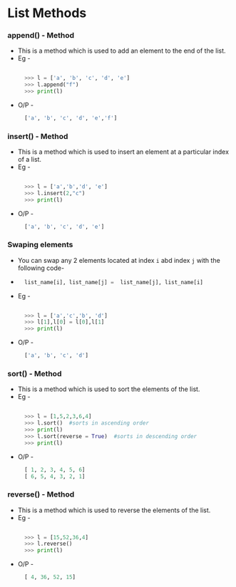 # List Methods

### append() - Method

+ This is a method which is used to add an element to the end of the list.
+ Eg - 
    ```.py
      
      >>> l = ['a', 'b', 'c', 'd', 'e']
      >>> l.append("f")
      >>> print(l)      
    ```
+ O/P -
    ```.py
      ['a', 'b', 'c', 'd', 'e','f']
    ``` 
    
### insert() - Method

+ This is a method which is used to insert an element at a particular index of a list.
+ Eg - 
    ```.py
      
      >>> l = ['a','b','d', 'e']
      >>> l.insert(2,"c")
      >>> print(l) 
    ```
+ O/P -
    ```.py
      ['a', 'b', 'c', 'd', 'e']
    ``` 

### Swaping elements

+ You can swap any 2 elements located at index ```i``` abd index ```j``` with the following code-
+ ```.py
    list_name[i], list_name[j] =  list_name[j], list_name[i]
+ Eg - 
    ```.py
      
      >>> l = ['a','c','b', 'd']
      >>> l[1],l[0] = l[0],l[1]
      >>> print(l) 
    ```
+ O/P -
    ```.py
      ['a', 'b', 'c', 'd']
    ``` 
    
### sort() - Method

+ This is a method which is used to sort the elements of the list.
+ Eg - 
    ```.py
      
      >>> l = [1,5,2,3,6,4]
      >>> l.sort()  #sorts in ascending order
      >>> print(l) 
      >>> l.sort(reverse = True)  #sorts in descending order
      >>> print(l)
    ```
+ O/P -
    ```.py
      [ 1, 2, 3, 4, 5, 6]
      [ 6, 5, 4, 3, 2, 1]
    ``` 
    
 ### reverse() - Method

+ This is a method which is used to reverse the elements of the list.
+ Eg - 
    ```.py
      
      >>> l = [15,52,36,4]
      >>> l.reverse()
      >>> print(l)
    ```
+ O/P -
    ```.py
      [ 4, 36, 52, 15]
    ``` 
